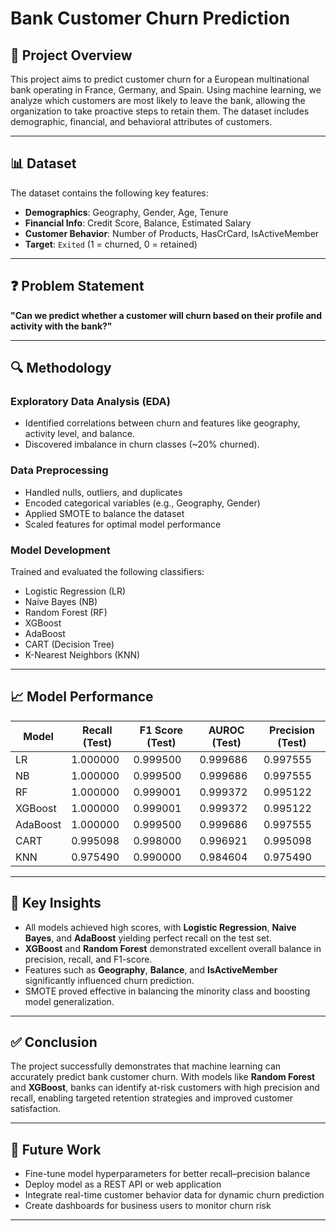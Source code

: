 # Bank Customer Churn Prediction

## 🧠 Project Overview

This project aims to predict customer churn for a European multinational bank operating in France, Germany, and Spain. Using machine learning, we analyze which customers are most likely to leave the bank, allowing the organization to take proactive steps to retain them. The dataset includes demographic, financial, and behavioral attributes of customers.

---

## 📊 Dataset

The dataset contains the following key features:

- **Demographics**: Geography, Gender, Age, Tenure
- **Financial Info**: Credit Score, Balance, Estimated Salary
- **Customer Behavior**: Number of Products, HasCrCard, IsActiveMember
- **Target**: `Exited` (1 = churned, 0 = retained)

---

## ❓ Problem Statement

**"Can we predict whether a customer will churn based on their profile and activity with the bank?"**

---

## 🔍 Methodology

### Exploratory Data Analysis (EDA)

- Identified correlations between churn and features like geography, activity level, and balance.
- Discovered imbalance in churn classes (~20% churned).

### Data Preprocessing

- Handled nulls, outliers, and duplicates
- Encoded categorical variables (e.g., Geography, Gender)
- Applied SMOTE to balance the dataset
- Scaled features for optimal model performance

### Model Development

Trained and evaluated the following classifiers:

- Logistic Regression (LR)
- Naive Bayes (NB)
- Random Forest (RF)
- XGBoost
- AdaBoost
- CART (Decision Tree)
- K-Nearest Neighbors (KNN)

---

## 📈 Model Performance

| Model     | Recall (Test) | F1 Score (Test) | AUROC (Test) | Precision (Test) |
|-----------|---------------|-----------------|---------------|------------------|
| LR        | 1.000000      | 0.999500        | 0.999686      | 0.997555         |
| NB        | 1.000000      | 0.999500        | 0.999686      | 0.997555         |
| RF        | 1.000000      | 0.999001        | 0.999372      | 0.995122         |
| XGBoost   | 1.000000      | 0.999001        | 0.999372      | 0.995122         |
| AdaBoost  | 1.000000      | 0.999500        | 0.999686      | 0.997555         |
| CART      | 0.995098      | 0.998000        | 0.996921      | 0.995098         |
| KNN       | 0.975490      | 0.990000        | 0.984604      | 0.975490         |

---

## 🔑 Key Insights

- All models achieved high scores, with **Logistic Regression**, **Naive Bayes**, and **AdaBoost** yielding perfect recall on the test set.
- **XGBoost** and **Random Forest** demonstrated excellent overall balance in precision, recall, and F1-score.
- Features such as **Geography**, **Balance**, and **IsActiveMember** significantly influenced churn prediction.
- SMOTE proved effective in balancing the minority class and boosting model generalization.

---

## ✅ Conclusion

The project successfully demonstrates that machine learning can accurately predict bank customer churn. With models like **Random Forest** and **XGBoost**, banks can identify at-risk customers with high precision and recall, enabling targeted retention strategies and improved customer satisfaction.

---

## 🚀 Future Work

- Fine-tune model hyperparameters for better recall–precision balance
- Deploy model as a REST API or web application
- Integrate real-time customer behavior data for dynamic churn prediction
- Create dashboards for business users to monitor churn risk

---

